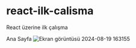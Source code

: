 # react-ilk-calisma
React üzerine ilk çalışma

Ana Sayfa
![Ekran görüntüsü 2024-08-19 163155](https://github.com/user-attachments/assets/36e418e2-0115-4b8d-ae75-21c8fd63e563)


